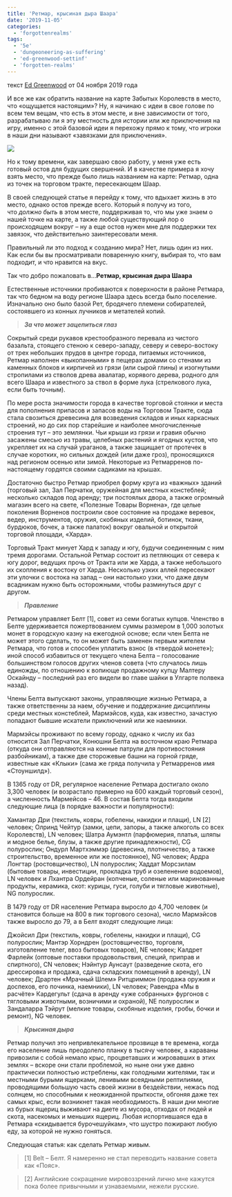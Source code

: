 ```yaml
---
title: 'Ретмар, крысиная дыра Шаара'
date: '2019-11-05'
categories:
  - 'forgottenrealms'
tags:
  - '5e'
  - 'dungeoneering-as-suffering'
  - 'ed-greenwood-settinf'
  - 'forgotten-realms'
---
```


текст [Ed Greenwood](https://vk.com/away.php?to=https://www.enworld.org/forum/member.php?7010779-Ed-Greenwood&cc_key=) от 04 ноября 2019 года

И все же как обратить название на карте Забытых Королевств в место, что «ощущается настоящим»? Ну, я начинаю с идеи в свое голове по всем тем вещам, что есть в этом месте, и вне зависимости от того, разрабатываю ли я эту местность для истории или же приключения на игру, именно с этой базовой идеи я перехожу прямо к тому, что игроки в наши дни называют «завязками для приключения».

![](https://sun6-13.userapi.com/c858016/v858016394/d445d/e7Pv14bYCyw.jpg)

Но к тому времени, как завершаю свою работу, у меня уже есть готовый остов для будущих свершений. И в качестве примера я хочу взять место, что прежде было лишь названием на карте: Ретмар, одна из точек на торговом тракте, пересекающем Шаар.

В своей следующей статье я перейду к тому, что вдыхает жизнь в это место, однако остов прежде всего. Который я получу из того, что *должно быть* в этом месте, поддерживая то, что мы уже знаем о нашей точке на карте, а также любой существующий лор о происходящем вокруг – ну а еще остов нужен мне для поддержки тех завязок, что действительно заинтересовали меня.

Правильный ли это подход к созданию мира? Нет, лишь один из них. Как если бы вы просматривали поваренную книгу, выбирая то, что вам подходит, и что нравится на вкус.

Так что добро пожаловать в…**Ретмар, крысиная дыра Шаара**

Естественные источники пробиваются к поверхности в районе Ретмара, так что бедном на воду регионе Шаара здесь всегда было поселение. Изначально оно было базой Рет, бродячего племени собирателей, состоявшего из конных лучников и метателей копий.

> **_За что может зацепиться глаз_**

Сокрытый среди рукавов крестообразного перевала из чистого базальта, стоящего стеною к северо-западу, северу и северо-востоку от трех небольших прудов в центре города, питаемых источников, Ретмар наполнен «выкопанными» в пещерах домами со стенами из каменных блоков и кирпичей из грязи (или сырой глины) и изогнутыми стропилами из стволов древа авалатар, корявого дерева, родного для всего Шаара и известного за ствол в форме лука (стрелкового лука, если быть точным).

По мере роста значимости города в качестве торговой стоянки и места для пополнения припасов и запасов воды на Торговом Тракте, сюда стала свозиться древесина для возведения складов и иных каркасных строений, но до сих пор старейшие и наиболее многочисленные строения тут – это землянки. Чьи крыши из грязи и гравия обычно засажены смесью из травы, целебных растений и ягодных кустов, что укрепляет их на случай ураганов, а также защищает от протечек в случае коротких, но сильных дождей (или даже гроз), проносящихся над регионом осенью или зимой. Некоторые из Ретмарренов по-настоящему гордятся своими садиками на крышах.

Достаточно быстро Ретмар приобрел форму круга из «важных» зданий (торговый зал, Зал Перчатки, оружейная для местных констеблей; несколько складов под аренду; три постоялых двора, а также огромный магазин всего на свете, «Полезные Товары Ворнена», где целые поколения Ворненов построили свое состояние на продаже веревок, ведер, инструментов, оружия, скобяных изделий, ботинок, ткани, бурдюков, бочек, а также палаток) вокруг овальной и открытой торговой площади, «Харда».

Торговый Тракт минует Хард к западу и югу, будучи соединенным с ним тремя дорогами. Остальной Ретмар состоит из петляющих от севера к югу дорог, ведущих прочь от Тракта или же Харда, а также небольшого их скопления к востоку от Харда. Несколько узких аллей пересекают эти улочки с востока на запад – они настолько узки, что даже двум всадникам нужно быть осторожными, чтобы разминуться друг с другом.

> **_Правление_**

Ретмаром управляет Белт \[1\], совет из семи богатых купцов. Членство в Белте удерживается пожертвованием суммы размером в 1,000 золотых монет в городскую казну на ежегодной основе; если член Белта не может этого сделать, то он может быть заменен первым жителем Ретмара, что готов и способен уплатить взнос (в «твердой монете»); иной способ избавиться от текущего члена Белта – голосование большинством голосов других членов совета (что случалось лишь единожды, по отношению к вопиюще продажному купцу Малтеру Оскайнду – последний раз его видели во главе шайки в Улгарте полвека назад).

Члены Белта выпускают законы, управляющие жизнью Ретмара, а также ответственны за наем, обучение и поддержание дисциплины среди местных констеблей, Мармэйсов, куда, как известно, зачастую попадают бывшие искатели приключений или же наемники.

Мармэйсы проживают по всему городу, однако к числу их баз относится Зал Перчатки, Конюшни Белта на восточном краю Ретмара (откуда они отправляются на конные патрули для противостояния разбойникам), а также две сторожевые башни на горной гряде, известные как «Клыки» (сама же гряда получила у Ретмарренов имя «Стоуншилд»).

В 1365 году от DR, регулярное население Ретмара достигало около 3,300 человек (и возрастало примерно на 600 каждый торговый сезон), а численность Мармейсов – 46. В состав Белта тогда входили следующие лица (в порядке важности и популярности):

Хамантар Дри (текстиль, ковры, гобелены, накидки и плащи), LN \[2\] человек; Олринд Чейтур (замки, цепи, запоры, а также алкоголь со всех Королевств), LN человек; Шатра Аумэнтл (парфюмерия, платья, шляпы и модное белье, блузы, а также другие принадлежности), CG полурослик; Ондурл Мартхэммэр (древесина, плотничество, а также строительство, временное или же постоянное), NG человек; Ардра Лонгтар (ростовщичество), LN полурослик; Хаддат Морсзилам (бытовые товары, инвестиции, прокладка труб и озеленение водоемов), LN человек и Лхантра Ордейран (копченые, соленые или маринованные продукты, керамика, скот: курицы, гуси, голуби и тягловые животные), NG полурослик.

В 1479 году от DR население Ретмара выросло до 4,700 человек (и становится больше на 800 в пик торгового сезона), число Мармэйсов также выросло до 79, а в Белт входят следующие лица:

Джойсил Дри (текстиль, ковры, гобелены, накидки и плащи), CG полурослик; Мантэр Хорндрен (ростовщичество, торговля, изготовление телег, ввоз бытовых товаров), NE человек; Калдрет Фарлейк (оптовые поставки продовольствия, специй, приправ и спиртного), CN человек; Нэйнтур Аунсаут (разведение скота, его дрессировка и продажа, сдача складских помещений в аренду), LN человек; Драртен «Мрачный Шлем» Ритцриммон (продажа оружия и доспехов, его починка, наемники), LN человек; Равендра «Мы в расчёте» Кардегульт (сдача в аренду «уже собранных» фургонов с тягловыми животными, возничими и охраной), NE полурослик и Зандаларра Тэйрут (мелкие товары, скобяные изделия, гробы, бочки и ремонт), NG человек.

> **_Крысиная дыра_**

Ретмар получил это непривлекательное прозвище в те времена, когда его население лишь преодолело планку в тысячу человек, а караваны привозили с собой немало крыс, процветавших и жировавших в этих землях – вскоре они стали проблемой, но ныне они уже давно практически полностью истреблены, как голодными жителями, так и местными бурыми ящерками, ленивыми всеядными рептилиями, проводящими большую часть своей жизни в бездействии, нежась под солнцем, но способными к неожиданной прыткости, обгоняя даже тех самых крыс, если возникнет такая необходимость. В наши дни многие из бурых ящериц выживают на диете из мусора, отходах от людей и скота, насекомых и меньших ящериц. Любая испортившаяся еда в Ретмара «скидывается бурочешуйкам», что шустро пожирают любую еду, за которой не нужно гоняться.

Следующая статья: как сделать Ретмар живым.

> \[1\] Belt – Белт. Я намеренно не стал переводить название совета как «Пояс».

> \[2\] Английские сокращение мировоззрений лично мне кажутся пока более привычными и узнаваемыми, нежели русские.
